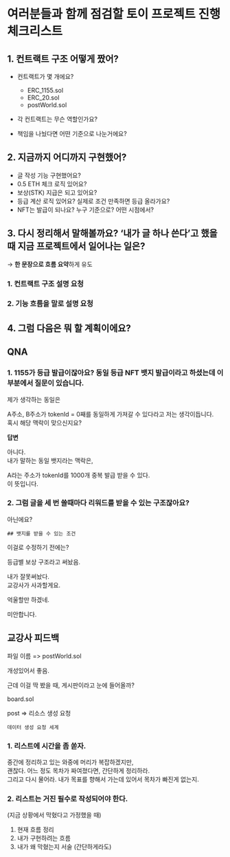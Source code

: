 # 여러분들과 함께 점검할 토이 프로젝트 진행 체크리스트

## 1. **컨트랙트 구조 어떻게 짰어?**

- 컨트랙트가 몇 개에요?

  - ERC_1155.sol
  - ERC_20.sol
  - postWorld.sol

- 각 컨트랙트는 무슨 역할인가요?

- 책임을 나눴다면 어떤 기준으로 나눈거에요?

## 2. **지금까지 어디까지 구현했어?**

- 글 작성 기능 구현했어요?
- 0.5 ETH 체크 로직 있어요?
- 보상(STK) 지급은 되고 있어요?
- 등급 계산 로직 있어요? 실제로 조건 만족하면 등급 올라가요?
- NFT는 발급이 되나요? 누구 기준으로? 어떤 시점에서?

## 3. **다시 정리해서 말해볼까요? ‘내가 글 하나 쓴다’고 했을 때 지금 프로젝트에서 일어나는 일은?**

→ **한 문장으로 흐름 요약**하게 유도

### 1. 컨트랙트 구조 설명 요청

### 2. 기능 흐름을 말로 설명 요청

## 4. 그럼 다음은 뭐 할 계획이에요?

## QNA

### 1. 1155가 등급 발급이잖아요? 동일 등급 NFT 뱃지 발급이라고 하셨는데 이 부분에서 질문이 있습니다.

제가 생각하는 동일은

A주소, B주소가 tokenId = 0째를 동일하게 가져갈 수 있다라고 저는 생각이듭니다.  
혹시 해당 맥락이 맞으신지요?

**답변**

아니다.  
내가 말하는 동일 뱃지라는 맥락은,

A라는 주소가 tokenId를 1000개 중복 발급 받을 수 있다.  
이 뜻입니다.

### 2. 그럼 글을 세 번 쓸때마다 리워드를 받을 수 있는 구조잖아요?

아닌에요?

`## 뱃지를 받을 수 있는 조건`

이걸로 수정하기 전에는?

등급별 보상 구조라고 써놨음.

내가 잘못써놨다.  
교강사가 사과할게요.

억울할만 하겠네.

미안합니다.

## 교강사 피드백

파일 이름 => postWorld.sol

개성있어서 좋음.

근데 이걸 딱 봤을 때, 게시판이라고 눈에 들어올까?

board.sol

post => 리소스 생성 요청

`데이터 생성 요청 세계`

### 1. 리스트에 시간을 좀 쏟자.

중간에 정리하고 있는 와중에 머리가 복잡하겠지만,  
괜찮다. 어느 정도 목차가 짜여졌다면, 간단하게 정리하라.  
그리고 다시 물어라. 내가 목표를 향해서 가는데 있어서 목차가 빠진게 없는지.

### 2. 리스트는 거진 필수로 작성되어야 한다.

(지금 상황에서 막혔다고 가정했을 때)

1. 현재 흐름 정리
2. 내가 구현하려는 흐름
3. 내가 왜 막혔는지 서술 (간단하게라도)
